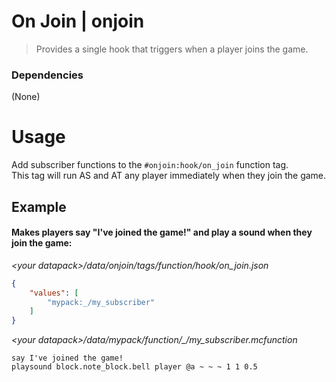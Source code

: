 # On Join | onjoin
> Provides a single hook that triggers when a player joins the game.
### Dependencies
(None)

# Usage
Add subscriber functions to the `#onjoin:hook/on_join` function tag. \
This tag will run AS and AT any player immediately when they join the game.

## Example
#### Makes players say "I've joined the game!" and play a sound when they join the game:  
*\<your datapack\>/data/onjoin/tags/function/hook/on_join.json*
```json
{
    "values": [
        "mypack:_/my_subscriber"
    ]
}
```
*\<your datapack\>/data/mypack/function/\_/my\_subscriber.mcfunction*
```mcfunction
say I've joined the game!
playsound block.note_block.bell player @a ~ ~ ~ 1 1 0.5
```
